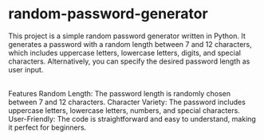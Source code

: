 # random-password-generator
This project is a simple random password generator written in Python. It generates a password with a random length between 7 and 12 characters, which includes uppercase letters, lowercase letters, digits, and special characters. Alternatively, you can specify the desired password length as user input.

<br>
Features
Random Length: The password length is randomly chosen between 7 and 12 characters.
Character Variety: The password includes uppercase letters, lowercase letters, numbers, and special characters.
User-Friendly: The code is straightforward and easy to understand, making it perfect for beginners.
